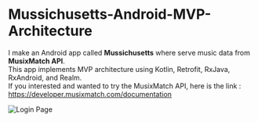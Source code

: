 # Mussichusetts-Android-MVP-Architecture
I make an Android app called <b>Mussichusetts</b> where serve music data from <b>MusixMatch API</b>.<br/>
This app implements MVP architecture using Kotlin, Retrofit, RxJava, RxAndroid, and Realm.<br/>
If you interested and wanted to try the MusixMatch API, here is the link : https://developer.musixmatch.com/documentation<br/>


<img src="https://lh3.googleusercontent.com/7RbkFFFKEmPu_cDsEBvO8BWf50PshTSlr-Yd1NGJg8qXy4Y9JHMMZCKeo-wwVrLK0Y1o2svdh6ZhiRLmXW0YPvJv_IMGQh-lv8LS5qSxDQAJJpj__3FkE_p6wjcwMTV13nSjhYN5yA=w393-h697-no" alt="Login Page"/>

<img src="https://lh3.googleusercontent.com/r8yXKJQalCItXk4jtWfRvk160z2IeyH1gb_TBLfd5MLOmwbYXU8wZMjBU1TAbno3YV_DpGg7LaYjxho0ozNRyo3ntDfhbq7fLftpQjDr_bnUYZ2FWpZQFjbQKCJl78BsvYHyJAfhpA=w387-h687-no" alt=""/>

<img src="https://lh3.googleusercontent.com/lRA1T-oHgtyafhluJ3kAkQYqt8qIICOKy0cbXNzsH2vdYw1iDatEitncjnD5MMk39MiaWbaRFZw_utrxaAgYBmB_CjGK3LCGLzdphF25QlcI2Hql7pl9M5Zkv6RravAtMPxqufZi1w=w387-h687-no" alt=""/>

<img src="https://lh3.googleusercontent.com/gOrUgjw_U5dGkE8Qi24ILTEPnrOtDl6-VCRtApeYai69PIl4M_7x0XKq0UB0EgahFScD3DwgFz8e0YSrdR_qC8uIz3SZVmJ57Y4PMw1Yg-fcsojaVFx0F-5V9Qpq9cJskBr77hz_FA=w387-h687-no" alt=""/>

<img src="https://lh3.googleusercontent.com/y5yQVCbAj49f9DqiLWHZzWZZcB8jFB-cZwOloRmueI9GPtJD7ncTF2TVdE-TAtkynZgznTj3MzCFD74mufeqe9n6zbR3wRlXR3rRn_28E_wudKnR94LRj-FH8udaDqZnhqaNez44LQ=w387-h687-no" alt=""/>

<img src="https://lh3.googleusercontent.com/oiNkeLgs7XfLGrHH3ASnulFQbj_3Dla3AzSKVe7GuxL3DTXdBT_CtfoeyQxugTKocGLJi5XjOyrMMMhHfrnWkLvj6DnOE3QlNDAQ5SkJUcAtgjAVio5aJNQMe-PLRIfX3nypCm0ieQ=w387-h687-no" alt=""/>

<img src="https://lh3.googleusercontent.com/nqocoCIJOVZ4UIIbj_q2B4kqg52Mov8cd86Udmr6Ax3aY3XETLSfFKeT7tlF68ZitzxNbcDPN80KHPEfGzi25gf7vLZXmBMqYrmtFzmcu_tN65dFC8308rIf6pYKdyLsCHkgeAH2Hg=w387-h687-no" alt=""/>

<img src="https://lh3.googleusercontent.com/o_SaHnLp4yF4hzqebJSDbIH4FTH-ovXQBXrgTuO7z_9OoM5LzIhllFoHKMGCUITIDZY3_1bdHWAoHxcnvH8Dyb_vCoovrK_OfeC-LtSjBu-QvVrp15PcFdAux2234jF0zR3A3hYBfA=w387-h687-no" alt=""/>

<img src="https://lh3.googleusercontent.com/LnWNjf6mbpABYaUEwRbxBAE74GjBT323GvR4MKytg9Sn4PPbENnPYIsECRigyurKbgQ9oZjUf4K7c_qBpiHmTOEikZ5PUrd4jBTAkBSV7_ZHL5RLejaj4WsX9U8eiCBMI2BfrANhSg=w387-h687-no" alt=""/>

<img src="" alt=""/>

<img src="" alt=""/>

<img src="" alt=""/>

<img src="" alt=""/>

